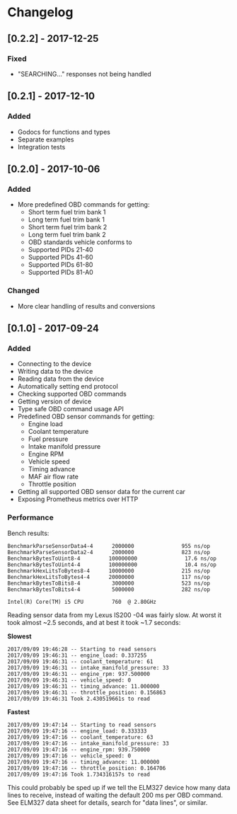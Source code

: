 # Changelog

## [0.2.2] - 2017-12-25

### Fixed
- "SEARCHING..." responses not being handled

## [0.2.1] - 2017-12-10

### Added
- Godocs for functions and types
- Separate examples
- Integration tests

## [0.2.0] - 2017-10-06

### Added
- More predefined OBD commands for getting:
  - Short term fuel trim bank 1
  - Long term fuel trim bank 1
  - Short term fuel trim bank 2
  - Long term fuel trim bank 2
  - OBD standards vehicle conforms to
  - Supported PIDs 21-40
  - Supported PIDs 41-60
  - Supported PIDs 61-80
  - Supported PIDs 81-A0

### Changed
- More clear handling of results and conversions

## [0.1.0] - 2017-09-24

### Added
- Connecting to the device
- Writing data to the device
- Reading data from the device
- Automatically setting end protocol
- Checking supported OBD commands
- Getting version of device
- Type safe OBD command usage API
- Predefined OBD sensor commands for getting:
  - Engine load
  - Coolant temperature
  - Fuel pressure
  - Intake manifold pressure
  - Engine RPM
  - Vehicle speed
  - Timing advance
  - MAF air flow rate
  - Throttle position
- Getting all supported OBD sensor data for the current car
- Exposing Prometheus metrics over HTTP

### Performance

Bench results:

```
BenchmarkParseSensorData4-4      2000000               955 ns/op
BenchmarkParseSensorData2-4      2000000               823 ns/op
BenchmarkBytesToUint8-4         100000000               17.6 ns/op
BenchmarkBytesToUint4-4         100000000               10.4 ns/op
BenchmarkHexLitsToBytes8-4      10000000               215 ns/op
BenchmarkHexLitsToBytes4-4      20000000               117 ns/op
BenchmarkBytesToBits8-4          3000000               523 ns/op
BenchmarkBytesToBits4-4          5000000               282 ns/op

Intel(R) Core(TM) i5 CPU         760  @ 2.80GHz
```

Reading sensor data from my Lexus IS200 -04 was fairly slow. At worst it took
almost ~2.5 seconds, and at best it took ~1.7 seconds:

**Slowest**
```
2017/09/09 19:46:28 -- Starting to read sensors
2017/09/09 19:46:31 -- engine_load: 0.337255
2017/09/09 19:46:31 -- coolant_temperature: 61
2017/09/09 19:46:31 -- intake_manifold_pressure: 33
2017/09/09 19:46:31 -- engine_rpm: 937.500000
2017/09/09 19:46:31 -- vehicle_speed: 0
2017/09/09 19:46:31 -- timing_advance: 11.000000
2017/09/09 19:46:31 -- throttle_position: 0.156863
2017/09/09 19:46:31 Took 2.430519661s to read
```

**Fastest**
```
2017/09/09 19:47:14 -- Starting to read sensors
2017/09/09 19:47:16 -- engine_load: 0.333333
2017/09/09 19:47:16 -- coolant_temperature: 63
2017/09/09 19:47:16 -- intake_manifold_pressure: 33
2017/09/09 19:47:16 -- engine_rpm: 939.750000
2017/09/09 19:47:16 -- vehicle_speed: 0
2017/09/09 19:47:16 -- timing_advance: 11.000000
2017/09/09 19:47:16 -- throttle_position: 0.164706
2017/09/09 19:47:16 Took 1.734316157s to read
```

This could probably be sped up if we tell the ELM327 device how many data lines
to receive, instead of waiting the default 200 ms per OBD command. See ELM327
data sheet for details, search for "data lines", or similar.
